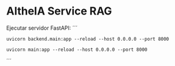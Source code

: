 # AltheIA Service RAG


Ejecutar servidor FastAPI:
´´´

    uvicorn backend.main:app --reload --host 0.0.0.0 --port 8000

    uvicorn main:app --reload --host 0.0.0.0 --port 8000


´´´
